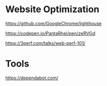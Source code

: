 # Website Optimization

https://github.com/GoogleChrome/lighthouse

https://codepen.io/PantaRhei/pen/zeRVGd

https://3perf.com/talks/web-perf-101/


# Tools

https://dependabot.com/
